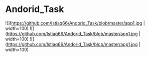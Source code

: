 # Andorid_Task

![](https://github.com/Istiaq66/Andorid_Task/blob/master/app1.jpg | width=100)
![](https://github.com/Istiaq66/Andorid_Task/blob/master/app1.jpg | width=100)
![](https://github.com/Istiaq66/Andorid_Task/blob/master/app1.jpg | width=100)  
